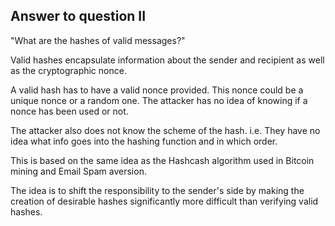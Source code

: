 ## Answer to question II
"What are the hashes of valid messages?"

Valid hashes encapsulate information about the sender
and recipient as well as the cryptographic nonce.

A valid hash has to have a valid nonce provided.
This nonce could be a unique nonce or a random one.
The attacker has no idea of knowing if a nonce has been used
or not.

The attacker also does not know the scheme of the hash.
i.e. They have no idea what info goes into the hashing
function and in which order.

This is based on the same idea as the Hashcash algorithm
used in Bitcoin mining and Email Spam aversion.

The idea is to shift the responsibility to the sender's
side by making the creation of desirable hashes
significantly more difficult than verifying valid hashes.
